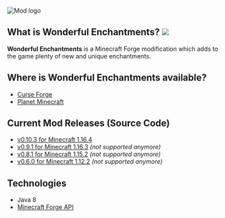 ![Mod logo](https://github.com/Majrusz/WonderfulEnchantmentsMod/blob/main/logo.png?raw=true)

## What is Wonderful Enchantments? [![](http://cf.way2muchnoise.eu/wonderful-enchantments.svg)](https://www.curseforge.com/minecraft/mc-mods/wonderful-enchantments)
**Wonderful Enchantments** is a Minecraft Forge modification which adds to the
game plenty of new and unique enchantments.

## Where is Wonderful Enchantments available?
- [Curse Forge](https://www.curseforge.com/minecraft/mc-mods/wonderful-enchantments)
- [Planet Minecraft](https://www.planetminecraft.com/mod/wonderful-enchantments/)

## Current Mod Releases (Source Code)
- [v0.10.3 for Minecraft 1.16.4](WonderfulEnchantments1-16-4)
- [v0.9.1 for Minecraft 1.16.3](WonderfulEnchantments1-16-3) *(not supported anymore)*
- [v0.8.1 for Minecraft 1.15.2](WonderfulEnchantments1-15-2) *(not supported anymore)*
- [v0.6.0 for Minecraft 1.12.2](WonderfulEnchantments1-12-2) *(not supported anymore)*

## Technologies
- Java 8
- [Minecraft Forge API](https://github.com/MinecraftForge/MinecraftForge)
